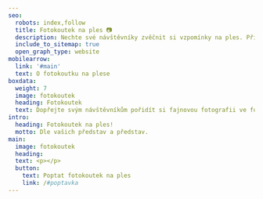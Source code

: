 ```yaml
---
seo:
  robots: index,follow
  title: Fotokoutek na ples 📷
  description: Nechte své návštěvníky zvěčnit si vzpomínky na ples. Přidejte do svých prostor fotokoutek a nechte ostatní ať se v něm vyřádí. A nebo to nechte na nás.
  include_to_sitemap: true
  open_graph_type: website
mobilearrow:
  link: '#main'
  text: O fotokoutku na plese
boxdata:
  weight: 7
  image: fotokoutek
  heading: Fotokoutek
  text: Dopřejte svým návštěvníkům pořidít si fajnovou fotografii ve fotokoutku. Můžete si vybrat i pozadí a výzdobu!
intro:
  heading: Fotokoutek na ples!
  motto: Dle vašich představ a představ.
main: 
  image: fotokoutek
  heading: 
  text: <p></p>
  button:
    text: Poptat fotokoutek na ples
    link: /#poptavka
---
```

